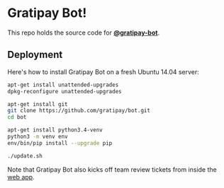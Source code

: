 # Gratipay Bot!

This repo holds the source code for [**@gratipay-bot**](https://github/gratipay-bot).


## Deployment

Here's how to install Gratipay Bot on a fresh Ubuntu 14.04 server:

```bash
apt-get install unattended-upgrades
dpkg-reconfigure unattended-upgrades

apt-get install git
git clone https://github.com/gratipay/bot.git
cd bot

apt-get install python3.4-venv
python3 -m venv env
env/bin/pip install --upgrade pip

./update.sh
```

Note that Gratipay Bot also kicks off team review tickets from inside the [web
app](/gratipay/gratipay.com).
